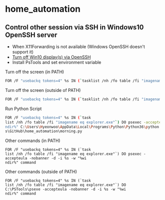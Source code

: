 # home_automation




## Control other session via SSH in Windows10 OpenSSH server
- When X11Forwarding is not available (Windows OpenSSH doesn't support it)
- [Turn off Win10 display(s) via OpenSSH](https://superuser.com/questions/1382319/turn-off-win10-displays-via-openssh)
- Install PsTools and set environment variable

Turn off the screen (in PATH)
```bash
FOR /F "usebackq tokens=4" %s IN (`tasklist /nh /fo table /fi "imagename eq explorer.exe"`) DO psexec -accepteula -nobanner -d -i %s -w "%windir%" powershell (Add-Type '[DllImport(\"user32.dll\")]^public static extern int SendMessage(int hWnd, int hMsg, int wParam, int lParam);' -Name a -Pas)::SendMessage(-1,0x0112,0xF170,2)
```

Turn off the screen (outside of PATH)
```bash
FOR /F "usebackq tokens=4" %s IN (`tasklist /nh /fo table /fi "imagename eq explorer.exe"`) DO C:\PSTools\psexec -accepteula -nobanner -d -i %s -w "%windir%" powershell (Add-Type '[DllImport(\"user32.dll\")]^public static extern int SendMessage(int hWnd, int hMsg, int wParam, int lParam);' -Name a -Pas)::SendMessage(-1,0x0112,0xF170,2)
```

Run Python Script
```bash
FOR /F "usebackq tokens=4" %s IN (`task
list /nh /fo table /fi "imagename eq explorer.exe"`) DO psexec -accepteula -nobanner -d -i %s -w "%wi
ndir%" C:\Users\Hyeonwoo\AppData\Local\Programs\Python\Python36\python.exe C:\Users\Hyeonwoo\Document
s\GitHub\home_automation\morning.py
```

Other commands (in PATH)
```
FOR /F "usebackq tokens=4" %s IN (`task
list /nh /fo table /fi "imagename eq explorer.exe"`) DO psexec -accepteula -nobanner -d -i %s -w "%wi
ndir%" command
```
Other commands (outside of PATH)
```
FOR /F "usebackq tokens=4" %s IN (`task
list /nh /fo table /fi "imagename eq explorer.exe"`) DO C:\PSTools\psexe -accepteula -nobanner -d -i %s -w "%wi
ndir%" command
```

